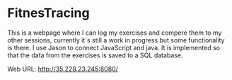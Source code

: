 # FitnesTracing
This is a webpage where I can log my exercises and compere them to my other sessions, currently it´s still a work in progress but some functionality is there. I use Jason to connect JavaScript and java. It is implemented so that the data from the exercises is saved to a SQL database.


Web URL: http://35.228.23.245:8080/ 
